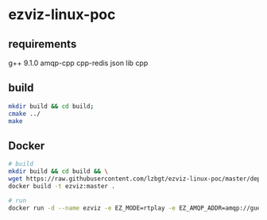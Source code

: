 # ezviz-linux-poc
## requirements
g++ 9.1.0
amqp-cpp
cpp-redis
json lib cpp
## build

```bash
mkdir build && cd build;
cmake ../
make
```
## Docker
```bash
# build
mkdir build && cd build && \
wget https://raw.githubusercontent.com/lzbgt/ezviz-linux-poc/master/deployment/Dockerfile && \
docker build -t ezviz:master .

# run
docker run -d --name ezviz -e EZ_MODE=rtplay -e EZ_AMQP_ADDR=amqp://guest:guest@127.0.0.1:5672/ -e EZ_REDIS_ADDR=127.0.0.1 -e EZ_REDIS_PORT=6379 ezviz:master

```
